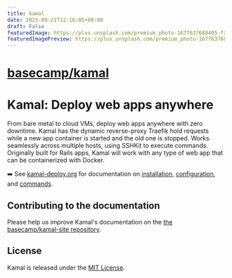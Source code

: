 ```yaml
---
title: kamal
date: 2023-09-21T12:16:05+08:00
draft: False
featuredImage: https://plus.unsplash.com/premium_photo-1677637688405-fa8a3cb3597c?ixid=M3w0NjAwMjJ8MHwxfHJhbmRvbXx8fHx8fHx8fDE2OTUyNjk2ODd8&ixlib=rb-4.0.3
featuredImagePreview: https://plus.unsplash.com/premium_photo-1677637688405-fa8a3cb3597c?ixid=M3w0NjAwMjJ8MHwxfHJhbmRvbXx8fHx8fHx8fDE2OTUyNjk2ODd8&ixlib=rb-4.0.3
---
```


# [basecamp/kamal](https://github.com/basecamp/kamal)

# Kamal: Deploy web apps anywhere

From bare metal to cloud VMs, deploy web apps anywhere with zero downtime. Kamal has the dynamic reverse-proxy Traefik hold requests while a new app container is started and the old one is stopped. Works seamlessly across multiple hosts, using SSHKit to execute commands. Originally built for Rails apps, Kamal will work with any type of web app that can be containerized with Docker.

➡️ See [kamal-deploy.org](https://kamal-deploy.org) for documentation on [installation](https://kamal-deploy.org/docs/installation), [configuration](https://kamal-deploy.org/docs/configuration), and [commands](https://kamal-deploy.org/docs/commands).

## Contributing to the documentation

Please help us improve Kamal's documentation on the [the basecamp/kamal-site repository](https://github.com/basecamp/kamal-site).

## License

Kamal is released under the [MIT License](https://opensource.org/licenses/MIT).
